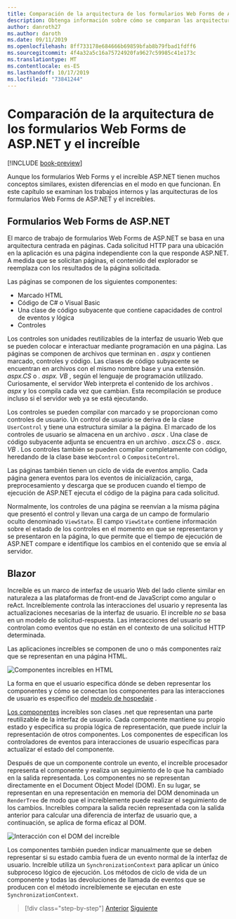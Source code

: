 ```yaml
---
title: Comparación de la arquitectura de los formularios Web Forms de ASP.NET y el increíble
description: Obtenga información sobre cómo se comparan las arquitecturas de formularios Web Forms de ASP.NET y la extraordinaria.
author: danroth27
ms.author: daroth
ms.date: 09/11/2019
ms.openlocfilehash: 8ff733178e684666b69859bfab8b79fbad1fdff6
ms.sourcegitcommit: 4f4a32a5c16a75724920fa9627c59985c41e173c
ms.translationtype: MT
ms.contentlocale: es-ES
ms.lasthandoff: 10/17/2019
ms.locfileid: "73841244"
---
```

# <a name="architecture-comparison-of-aspnet-web-forms-and-blazor"></a>Comparación de la arquitectura de los formularios Web Forms de ASP.NET y el increíble

[!INCLUDE [book-preview](../../../includes/book-preview.md)]

Aunque los formularios Web Forms y el increíble ASP.NET tienen muchos conceptos similares, existen diferencias en el modo en que funcionan. En este capítulo se examinan los trabajos internos y las arquitecturas de los formularios Web Forms de ASP.NET y el increíbles.

## <a name="aspnet-web-forms"></a>Formularios Web Forms de ASP.NET

El marco de trabajo de formularios Web Forms de ASP.NET se basa en una arquitectura centrada en páginas. Cada solicitud HTTP para una ubicación en la aplicación es una página independiente con la que responde ASP.NET. A medida que se solicitan páginas, el contenido del explorador se reemplaza con los resultados de la página solicitada.

Las páginas se componen de los siguientes componentes:

- Marcado HTML
- Código de C# o Visual Basic
- Una clase de código subyacente que contiene capacidades de control de eventos y lógica
- Controles

Los controles son unidades reutilizables de la interfaz de usuario Web que se pueden colocar e interactuar mediante programación en una página. Las páginas se componen de archivos que terminan en *. aspx* y contienen marcado, controles y código. Las clases de código subyacente se encuentran en archivos con el mismo nombre base y una extensión. *aspx.CS* o *. aspx. VB* , según el lenguaje de programación utilizado. Curiosamente, el servidor Web interpreta el contenido de los archivos *. aspx* y los compila cada vez que cambian. Esta recompilación se produce incluso si el servidor web ya se está ejecutando.

Los controles se pueden compilar con marcado y se proporcionan como controles de usuario. Un control de usuario se deriva de la clase `UserControl` y tiene una estructura similar a la página. El marcado de los controles de usuario se almacena en un archivo *. ascx* . Una clase de código subyacente adjunta se encuentra en un archivo *. ascx.CS* o *. ascx. VB* . Los controles también se pueden compilar completamente con código, heredando de la clase base `WebControl` o `CompositeControl`.

Las páginas también tienen un ciclo de vida de eventos amplio. Cada página genera eventos para los eventos de inicialización, carga, preprocesamiento y descarga que se producen cuando el tiempo de ejecución de ASP.NET ejecuta el código de la página para cada solicitud.

Normalmente, los controles de una página se reenvían a la misma página que presentó el control y llevan una carga de un campo de formulario oculto denominado `ViewState`. El campo `ViewState` contiene información sobre el estado de los controles en el momento en que se representaron y se presentaron en la página, lo que permite que el tiempo de ejecución de ASP.NET compare e identifique los cambios en el contenido que se envía al servidor.

## <a name="blazor"></a>Blazor

Increíble es un marco de interfaz de usuario Web del lado cliente similar en naturaleza a las plataformas de front-end de JavaScript como angular o reAct. Increíblemente controla las interacciones del usuario y representa las actualizaciones necesarias de la interfaz de usuario. El increíble *no se* basa en un modelo de solicitud-respuesta. Las interacciones del usuario se controlan como eventos que no están en el contexto de una solicitud HTTP determinada.

Las aplicaciones increíbles se componen de uno o más componentes raíz que se representan en una página HTML.

![Componentes increíbles en HTML](./media/architecture-comparison/blazor-components-in-html.png)

La forma en que el usuario especifica dónde se deben representar los componentes y cómo se conectan los componentes para las interacciones de usuario es específico del [modelo de hospedaje](hosting-models.md) .

[Los componentes](components.md) increíbles son clases .net que representan una parte reutilizable de la interfaz de usuario. Cada componente mantiene su propio estado y especifica su propia lógica de representación, que puede incluir la representación de otros componentes. Los componentes de especifican los controladores de eventos para interacciones de usuario específicas para actualizar el estado del componente.

Después de que un componente controle un evento, el increíble procesador representa el componente y realiza un seguimiento de lo que ha cambiado en la salida representada. Los componentes no se representan directamente en el Document Object Model (DOM). En su lugar, se representan en una representación en memoria del DOM denominada un `RenderTree` de modo que el increíblemente puede realizar el seguimiento de los cambios. Increíbles compara la salida recién representada con la salida anterior para calcular una diferencia de interfaz de usuario que, a continuación, se aplica de forma eficaz al DOM.

![Interacción con el DOM del increíble](./media/architecture-comparison/blazor-dom-interaction.png)

Los componentes también pueden indicar manualmente que se deben representar si su estado cambia fuera de un evento normal de la interfaz de usuario. Increíble utiliza un `SynchronizationContext` para aplicar un único subproceso lógico de ejecución. Los métodos de ciclo de vida de un componente y todas las devoluciones de llamada de eventos que se producen con el método increíblemente se ejecutan en este `SynchronizationContext`.

>[!div class="step-by-step"]
>[Anterior](introduction.md)
>[Siguiente](hosting-models.md)
